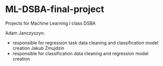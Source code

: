 # ML-DSBA-final-project
Projects for Machine Learning I class DSBA

Adam Janczyszyn:
- responsible for regression task data cleaning and classification model creation
Jakub Żmujdzin
- responsible for classification data cleaning and regression model creation

